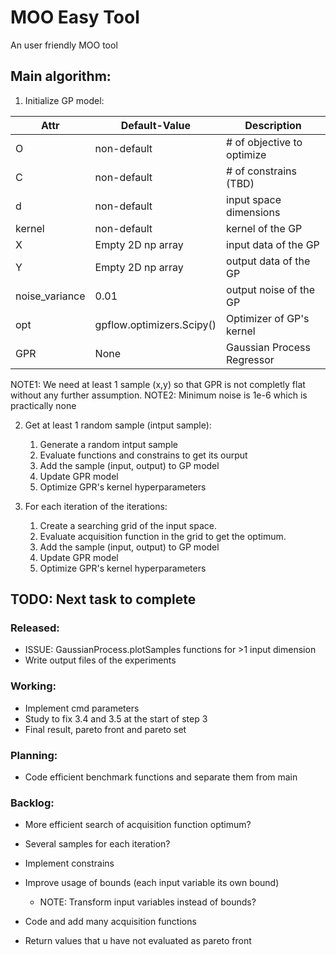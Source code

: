 # MOO Easy Tool

An user friendly MOO tool

## Main algorithm:

1. Initialize GP model: 

| Attr           | Default-Value             | Description                |
|----------------|---------------------------|----------------------------|
| O              | non-default               | # of objective to optimize |
| C              | non-default               | # of constrains (TBD)      |
| d              | non-default               | input space dimensions     |
| kernel         | non-default               | kernel of the GP           |
| X              | Empty 2D np array         | input data of the GP       |
| Y              | Empty 2D np array         | output data of the GP      |
| noise_variance | 0.01                      | output noise of the GP     |
| opt            | gpflow.optimizers.Scipy() | Optimizer of GP's kernel   |
| GPR            | None                      | Gaussian Process Regressor |

NOTE1: We need at least 1 sample (x,y) so that GPR is not completly flat without any further assumption.
NOTE2: Minimum noise is 1e-6 which is practically none


2. Get at least 1 random sample (intput sample):
    1. Generate a random intput sample
    2. Evaluate functions and constrains to get its ourput
    3. Add the sample (input, output) to GP model 
    4. Update GPR model
    5. Optimize GPR's kernel hyperparameters

3. For each iteration of the iterations:
    1. Create a searching grid of the input space.
    2. Evaluate acquisition function in the grid to get the optimum.
    3. Add the sample (input, output) to GP model 
    4. Update GPR model
    5. Optimize GPR's kernel hyperparameters


## TODO: Next task to complete

### Released:

* ISSUE: GaussianProcess.plotSamples functions for >1 input dimension
* Write output files of the experiments

### Working:

* Implement cmd parameters
* Study to fix 3.4 and 3.5 at the start of step 3
* Final result, pareto front and pareto set

### Planning:

* Code efficient benchmark functions and separate them from main

### Backlog:

* More efficient search of acquisition function optimum?
* Several samples for each iteration?
* Implement constrains
* Improve usage of bounds (each input variable its own bound) 
    * NOTE: Transform input variables instead of bounds?
* Code and add many acquisition functions

* Return values that u have not evaluated as pareto front
